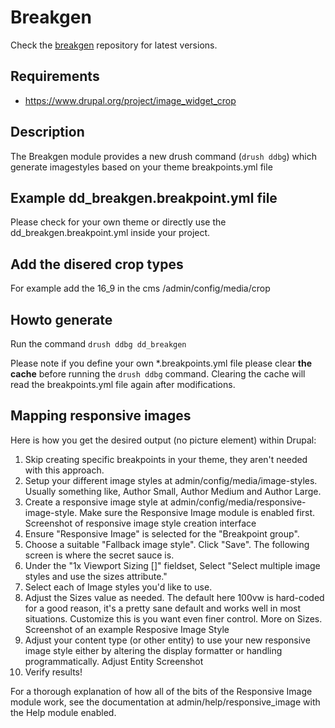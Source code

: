 # Breakgen

Check the [breakgen](https://github.com/tamtamnl/Drupal-Breakgen) repository for latest versions.

## Requirements
- https://www.drupal.org/project/image_widget_crop

## Description

The Breakgen module provides a new drush command (`drush ddbg`) which generate imagestyles based on your theme breakpoints.yml file

## Example dd_breakgen.breakpoint.yml file
Please check for your own theme or directly use the dd_breakgen.breakpoint.yml inside your project. 

## Add the disered crop types
For example add the 16_9 in the cms /admin/config/media/crop

## Howto generate
Run the command `drush ddbg dd_breakgen`   

Please note if you define your own *.breakpoints.yml file please clear **the cache** before running the `drush ddbg` command.
Clearing the cache will read the breakpoints.yml file again after modifications.

## Mapping responsive images
Here is how you get the desired output (no picture element) within Drupal:

1. Skip creating specific breakpoints in your theme, they aren't needed with this approach.
2. Setup your different image styles at admin/config/media/image-styles. Usually something like, Author Small, Author Medium and Author Large.
3. Create a responsive image style at admin/config/media/responsive-image-style. Make sure the Responsive Image module is enabled first. Screenshot of responsive image style creation interface
4. Ensure "Responsive Image" is selected for the "Breakpoint group".
5. Choose a suitable "Fallback image style". Click "Save". The following screen is where the secret sauce is.
6. Under the "1x Viewport Sizing []" fieldset, Select "Select multiple image styles and use the sizes attribute."
7. Select each of Image styles you'd like to use.
8. Adjust the Sizes value as needed. The default here 100vw is hard-coded for a good reason, it's a pretty sane default and works well in most situations. Customize this is you want even finer control. More on Sizes. Screenshot of an example Resposive Image Style
9. Adjust your content type (or other entity) to use your new responsive image style either by altering the display formatter or handling programmatically. Adjust Entity Screenshot
10. Verify results!

For a thorough explanation of how all of the bits of the Responsive Image module work, see the documentation at admin/help/responsive_image with the Help module enabled.
